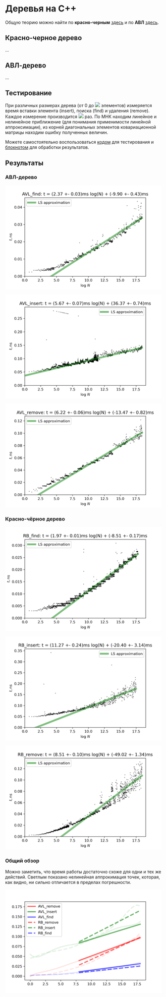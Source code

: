 # Деревья на C++
Общую теорию можно найти по **красно-черным** [здесь](https://neerc.ifmo.ru/wiki/index.php?title=%D0%9A%D1%80%D0%B0%D1%81%D0%BD%D0%BE-%D1%87%D0%B5%D1%80%D0%BD%D0%BE%D0%B5_%D0%B4%D0%B5%D1%80%D0%B5%D0%B2%D0%BE) и по **АВЛ** [здесь](https://neerc.ifmo.ru/wiki/index.php?title=%D0%90%D0%92%D0%9B-%D0%B4%D0%B5%D1%80%D0%B5%D0%B2%D0%BE).

## Красно-черное дерево
...

## АВЛ-дерево
...

## Тестирование
При различных размерах дерева (от 0 до <img src="https://latex.codecogs.com/gif.latex?10^8" /> элементов) измеряется время вставки элемента (insert), поиска (find) и удаления (remove). Каждое измерение производится <img src="https://latex.codecogs.com/gif.latex?10^6" /> раз. По МНК находим линейное и нелинейное приближение (для понимания применимости линейной аппроксимации), из корней диагональных элементов ковариационной матрицы находим ошибку полученных величин.

Можете самостоятельно воспользоваться
[кодом](https://github.com/k1242/CppDGAPForest/blob/main/Testing%20system/TestSet.cpp)
 для тестирования и
[блокнотом](https://github.com/k1242/CppDGAPForest/blob/main/Testing%20system/read_data.ipynb) 
для обработки результатов. 

## Результаты

### АВЛ-дерево

![find](https://github.com/k1242/CppDGAPForest/blob/main/Testing%20system/figures/AVL_find.png)

![insert](https://github.com/k1242/CppDGAPForest/blob/main/Testing%20system/figures/AVL_insert.png)

![remove](https://github.com/k1242/CppDGAPForest/blob/main/Testing%20system/figures/AVL_remove.png)

### Красно-чёрное дерево

![find](https://github.com/k1242/CppDGAPForest/blob/main/Testing%20system/figures/RB_find.png)

![insert](https://github.com/k1242/CppDGAPForest/blob/main/Testing%20system/figures/RB_insert.png)

![remove](https://github.com/k1242/CppDGAPForest/blob/main/Testing%20system/figures/RB_remove.png)

### Общий обзор

Можно заметить, что время работы достаточно схоже для одни и тех же действий. Светлым показано нелинейная аппрокимация точек, которая, как видно, ни сильно отличается в пределах погрешности.

![overview](https://github.com/k1242/CppDGAPForest/blob/main/Testing%20system/figures/overview.png)
